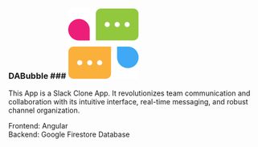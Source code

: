 ### DABubble ### ![Logo](public/img/logo/logo-dabubble.svg)


This App is a Slack Clone App. It revolutionizes team communication and collaboration with its intuitive interface, real-time messaging, and robust channel organization.

Frontend: Angular  
Backend: Google Firestore Database
